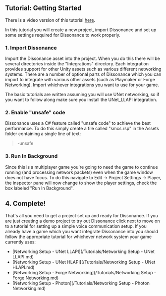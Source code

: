 ## Tutorial: Getting Started

There is a video version of this tutorial [here](TODO).

In this tutorial you will create a new project, import Dissonance and set up some settings required for Dissonance to work properly.

### 1. Import Dissonance

Import the Dissonance asset into the project. When you do this there will be several directories inside the "Integrations" directory. Each integration provides support for other Unity assets such as various different networking systems. There are a number of optional parts of Dissonance which you can import to integrate with various other assets (such as Playmaker or Forge Networking). Import whichever integrations you want to use for your game.

The basic tutorials are written assuming you will use UNet networking, so if you want to follow along make sure you install the UNet_LLAPI integration.

### 2. Enable "unsafe" code

Dissonance uses a C# feature called "unsafe code" to achieve the best performance. To do this simply create a file called "smcs.rsp" in the Assets folder containing a single line of text:

> -unsafe

### 3. Run In Background

Since this is a multiplayer game you're going to need the game to continue running (and processing network packets) even when the game window does not have focus. To do this navigate to Edit -> Project Settings -> Player, the inspector pane will now change to show the player settings, check the box labeled "Run In Background".

## 4. Complete!

That's all you need to get a project set up and ready for Dissonance. If you are just creating a demo project to try out Dissonance click next to move on to a tutorial for setting up a simple voice communication setup. If you already have a game which you want integrate Dissonance into you should follow the appropriate tutorial for whichever network system your game currently uses:

 - [Networking Setup - UNet LLAPI](/Tutorials/Networking Setup - UNet LLAPI.md)
 - [Networking Setup - UNet HLAPI](/Tutorials/Networking Setup - UNet HLAPI.md)
 - [Networking Setup - Forge Networking](/Tutorials/Networking Setup - Forge Networking.md)
 - [Networking Setup - Photon](/Tutorials/Networking Setup - Photon Networking.md)